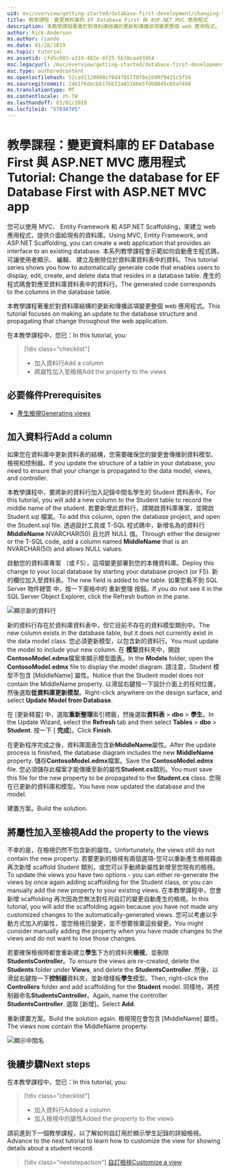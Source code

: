 ```yaml
---
uid: mvc/overview/getting-started/database-first-development/changing-the-database
title: 教學課程：變更資料庫的 EF Database First 與 ASP.NET MVC 應用程式
description: 本教學課程著重於對資料庫結構的更新和傳播該項變更整個 web 應用程式。
author: Rick-Anderson
ms.author: riande
ms.date: 01/28/2019
ms.topic: tutorial
ms.assetid: cfd5c083-a319-482e-8f25-5b38caa93954
msc.legacyurl: /mvc/overview/getting-started/database-first-development/changing-the-database
msc.type: authoredcontent
ms.openlocfilehash: 52cad1120908cf0d4f85770f8e2690f9415c5f56
ms.sourcegitcommit: 24b1f6decbb17bb22a45166e5fdb0845c65af498
ms.translationtype: MT
ms.contentlocale: zh-TW
ms.lasthandoff: 03/01/2019
ms.locfileid: "57038705"
---
```

# <a name="tutorial-change-the-database-for-ef-database-first-with-aspnet-mvc-app"></a><span data-ttu-id="c2aad-103">教學課程：變更資料庫的 EF Database First 與 ASP.NET MVC 應用程式</span><span class="sxs-lookup"><span data-stu-id="c2aad-103">Tutorial: Change the database for EF Database First with ASP.NET MVC app</span></span>

<span data-ttu-id="c2aad-104">您可以使用 MVC、 Entity Framework 和 ASP.NET Scaffolding，來建立 web 應用程式，提供介面給現有的資料庫。</span><span class="sxs-lookup"><span data-stu-id="c2aad-104">Using MVC, Entity Framework, and ASP.NET Scaffolding, you can create a web application that provides an interface to an existing database.</span></span> <span data-ttu-id="c2aad-105">本系列教學課程會示範如何自動產生程式碼，可讓使用者顯示、 編輯、 建立及刪除位於資料庫資料表中的資料。</span><span class="sxs-lookup"><span data-stu-id="c2aad-105">This tutorial series shows you how to automatically generate code that enables users to display, edit, create, and delete data that resides in a database table.</span></span> <span data-ttu-id="c2aad-106">產生的程式碼會對應至資料庫資料表中的資料行。</span><span class="sxs-lookup"><span data-stu-id="c2aad-106">The generated code corresponds to the columns in the database table.</span></span>

<span data-ttu-id="c2aad-107">本教學課程著重於對資料庫結構的更新和傳播該項變更整個 web 應用程式。</span><span class="sxs-lookup"><span data-stu-id="c2aad-107">This tutorial focuses on making an update to the database structure and propagating that change throughout the web application.</span></span>

<span data-ttu-id="c2aad-108">在本教學課程中，您已：</span><span class="sxs-lookup"><span data-stu-id="c2aad-108">In this tutorial, you:</span></span>

> [!div class="checklist"]
> * <span data-ttu-id="c2aad-109">加入資料行</span><span class="sxs-lookup"><span data-stu-id="c2aad-109">Add a column</span></span>
> * <span data-ttu-id="c2aad-110">將屬性加入至檢視</span><span class="sxs-lookup"><span data-stu-id="c2aad-110">Add the property to the views</span></span>

## <a name="prerequisites"></a><span data-ttu-id="c2aad-111">必要條件</span><span class="sxs-lookup"><span data-stu-id="c2aad-111">Prerequisites</span></span>

* [<span data-ttu-id="c2aad-112">產生檢視</span><span class="sxs-lookup"><span data-stu-id="c2aad-112">Generating views</span></span>](generating-views.md)

## <a name="add-a-column"></a><span data-ttu-id="c2aad-113">加入資料行</span><span class="sxs-lookup"><span data-stu-id="c2aad-113">Add a column</span></span>

<span data-ttu-id="c2aad-114">如果您在資料庫中更新資料表的結構，您需要確保您的變更會傳播到資料模型、 檢視和控制器。</span><span class="sxs-lookup"><span data-stu-id="c2aad-114">If you update the structure of a table in your database, you need to ensure that your change is propagated to the data model, views, and controller.</span></span>

<span data-ttu-id="c2aad-115">本教學課程中，要將新的資料行加入記錄中間名學生的 Student 資料表中。</span><span class="sxs-lookup"><span data-stu-id="c2aad-115">For this tutorial, you will add a new column to the Student table to record the middle name of the student.</span></span> <span data-ttu-id="c2aad-116">若要新增此資料行，請開啟資料庫專案，並開啟 Student.sql 檔案。</span><span class="sxs-lookup"><span data-stu-id="c2aad-116">To add this column, open the database project, and open the Student.sql file.</span></span> <span data-ttu-id="c2aad-117">透過設計工具或 T-SQL 程式碼中，新增名為的資料行**MiddleName** NVARCHAR(50) 且允許 NULL 值。</span><span class="sxs-lookup"><span data-stu-id="c2aad-117">Through either the designer or the T-SQL code, add a column named **MiddleName** that is an NVARCHAR(50) and allows NULL values.</span></span>

<span data-ttu-id="c2aad-118">啟動您的資料庫專案 （或 F5），這項變更部署到您的本機資料庫。</span><span class="sxs-lookup"><span data-stu-id="c2aad-118">Deploy this change to your local database by starting your database project (or F5).</span></span> <span data-ttu-id="c2aad-119">新的欄位加入至資料表。</span><span class="sxs-lookup"><span data-stu-id="c2aad-119">The new field is added to the table.</span></span> <span data-ttu-id="c2aad-120">如果您看不到 SQL Server 物件總管 中，按一下窗格中的 重新整理 按鈕。</span><span class="sxs-lookup"><span data-stu-id="c2aad-120">If you do not see it in the SQL Server Object Explorer, click the Refresh button in the pane.</span></span>

![顯示新的資料行](changing-the-database/_static/image2.png)

<span data-ttu-id="c2aad-122">新的資料行存在於資料庫資料表中，但它目前不存在的資料模型類別中。</span><span class="sxs-lookup"><span data-stu-id="c2aad-122">The new column exists in the database table, but it does not currently exist in the data model class.</span></span> <span data-ttu-id="c2aad-123">您必須更新模型，以包含新的資料行。</span><span class="sxs-lookup"><span data-stu-id="c2aad-123">You must update the model to include your new column.</span></span> <span data-ttu-id="c2aad-124">在 **模型**資料夾中，開啟**ContosoModel.edmx**檔案來顯示模型圖表。</span><span class="sxs-lookup"><span data-stu-id="c2aad-124">In the **Models** folder, open the **ContosoModel.edmx** file to display the model diagram.</span></span> <span data-ttu-id="c2aad-125">請注意，Student 模型不包含 [MiddleName] 屬性。</span><span class="sxs-lookup"><span data-stu-id="c2aad-125">Notice that the Student model does not contain the MiddleName property.</span></span> <span data-ttu-id="c2aad-126">以滑鼠右鍵按一下設計介面上的任何位置，然後選取**從資料庫更新模型**。</span><span class="sxs-lookup"><span data-stu-id="c2aad-126">Right-click anywhere on the design surface, and select **Update Model from Database**.</span></span>

<span data-ttu-id="c2aad-127">在 [更新精靈] 中，選取**重新整理**索引標籤，然後選取**資料表** > **dbo** > **學生**。</span><span class="sxs-lookup"><span data-stu-id="c2aad-127">In the Update Wizard, select the **Refresh** tab and then select **Tables** > **dbo** > **Student**.</span></span> <span data-ttu-id="c2aad-128">按一下 [ **完成**]。</span><span class="sxs-lookup"><span data-stu-id="c2aad-128">Click **Finish**.</span></span>

<span data-ttu-id="c2aad-129">在更新程序完成之後，資料庫圖表包含新**MiddleName**屬性。</span><span class="sxs-lookup"><span data-stu-id="c2aad-129">After the update process is finished, the database diagram includes the new **MiddleName** property.</span></span> <span data-ttu-id="c2aad-130">儲存**ContosoModel.edmx**檔案。</span><span class="sxs-lookup"><span data-stu-id="c2aad-130">Save the **ContosoModel.edmx** file.</span></span> <span data-ttu-id="c2aad-131">您必須儲存此檔案才能傳播至新的屬性**Student.cs**類別。</span><span class="sxs-lookup"><span data-stu-id="c2aad-131">You must save this file for the new property to be propagated to the **Student.cs** class.</span></span> <span data-ttu-id="c2aad-132">您現在已更新的資料庫和模型。</span><span class="sxs-lookup"><span data-stu-id="c2aad-132">You have now updated the database and the model.</span></span>

<span data-ttu-id="c2aad-133">建置方案。</span><span class="sxs-lookup"><span data-stu-id="c2aad-133">Build the solution.</span></span>

## <a name="add-the-property-to-the-views"></a><span data-ttu-id="c2aad-134">將屬性加入至檢視</span><span class="sxs-lookup"><span data-stu-id="c2aad-134">Add the property to the views</span></span>

<span data-ttu-id="c2aad-135">不幸的是，在檢視仍然不包含新的屬性。</span><span class="sxs-lookup"><span data-stu-id="c2aad-135">Unfortunately, the views still do not contain the new property.</span></span> <span data-ttu-id="c2aad-136">若要更新的檢視有兩個選項-您可以重新產生檢視藉由再次新增 scaffold Student 類別，或您可以手動將新屬性新增至您現有的檢視。</span><span class="sxs-lookup"><span data-stu-id="c2aad-136">To update the views you have two options - you can either re-generate the views by once again adding scaffolding for the Student class, or you can manually add the new property to your existing views.</span></span> <span data-ttu-id="c2aad-137">在本教學課程中，您會新增 scaffolding 再次因為您無法對任何自訂的變更自動產生的檢視。</span><span class="sxs-lookup"><span data-stu-id="c2aad-137">In this tutorial, you will add the scaffolding again because you have not made any customized changes to the automatically-generated views.</span></span> <span data-ttu-id="c2aad-138">您可以考慮以手動方式加入的屬性，當您檢視已變更，並不想要捨棄這些變更。</span><span class="sxs-lookup"><span data-stu-id="c2aad-138">You might consider manually adding the property when you have made changes to the views and do not want to lose those changes.</span></span>

<span data-ttu-id="c2aad-139">若要確保檢視時都會重新建立**學生**下方的資料夾**檢視**，並刪除**StudentsController**。</span><span class="sxs-lookup"><span data-stu-id="c2aad-139">To ensure the views are re-created, delete the **Students** folder under **Views**, and delete the **StudentsController**.</span></span> <span data-ttu-id="c2aad-140">然後，以滑鼠右鍵按一下**控制器**資料夾，並新增樣板**學生**模型。</span><span class="sxs-lookup"><span data-stu-id="c2aad-140">Then, right-click the **Controllers** folder and add scaffolding for the **Student** model.</span></span> <span data-ttu-id="c2aad-141">同樣地，將控制器命名**StudentsController**。</span><span class="sxs-lookup"><span data-stu-id="c2aad-141">Again, name the controller **StudentsController**.</span></span> <span data-ttu-id="c2aad-142">選取 [新增]。</span><span class="sxs-lookup"><span data-stu-id="c2aad-142">Select **Add**.</span></span>

<span data-ttu-id="c2aad-143">重新建置方案。</span><span class="sxs-lookup"><span data-stu-id="c2aad-143">Build the solution again.</span></span> <span data-ttu-id="c2aad-144">檢視現在會包含 [MiddleName] 屬性。</span><span class="sxs-lookup"><span data-stu-id="c2aad-144">The views now contain the MiddleName property.</span></span>

![顯示中間名](changing-the-database/_static/image5.png)

## <a name="next-steps"></a><span data-ttu-id="c2aad-146">後續步驟</span><span class="sxs-lookup"><span data-stu-id="c2aad-146">Next steps</span></span>

<span data-ttu-id="c2aad-147">在本教學課程中，您已：</span><span class="sxs-lookup"><span data-stu-id="c2aad-147">In this tutorial, you:</span></span>

> [!div class="checklist"]
> * <span data-ttu-id="c2aad-148">加入資料行</span><span class="sxs-lookup"><span data-stu-id="c2aad-148">Added a column</span></span>
> * <span data-ttu-id="c2aad-149">加入檢視中的屬性</span><span class="sxs-lookup"><span data-stu-id="c2aad-149">Added the property to the views</span></span>

<span data-ttu-id="c2aad-150">請前進到下一個教學課程，以了解如何自訂用於顯示學生記錄的詳細檢視。</span><span class="sxs-lookup"><span data-stu-id="c2aad-150">Advance to the next tutorial to learn how to customize the view for showing details about a student record.</span></span>
> [!div class="nextstepaction"]
> [<span data-ttu-id="c2aad-151">自訂檢視</span><span class="sxs-lookup"><span data-stu-id="c2aad-151">Customize a view</span></span>](customizing-a-view.md)